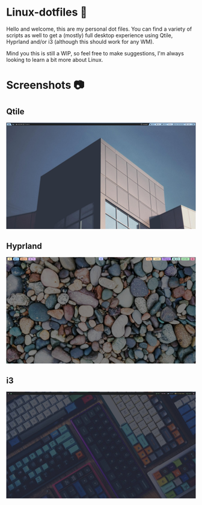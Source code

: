 # Linux-dotfiles :penguin:
Hello and welcome, this are my personal dot files. You can find a variety of scripts as well to get a (mostly) full desktop experience using Qtile, Hyprland and/or i3 (although this should work for any WM).

Mind you this is still a WIP, so feel free to make suggestions, I'm always looking to learn a bit more about Linux. 

# Screenshots :camera:
## Qtile
![image](https://github.com/celepharn/Linux-dotfiles/raw/main/qtile.jpg)

## Hyprland
![image](https://github.com/celepharn/Linux-dotfiles/raw/main/hyprland.png)

## i3
![image](https://github.com/celepharn/Linux-dotfiles/raw/main/i3.png)
